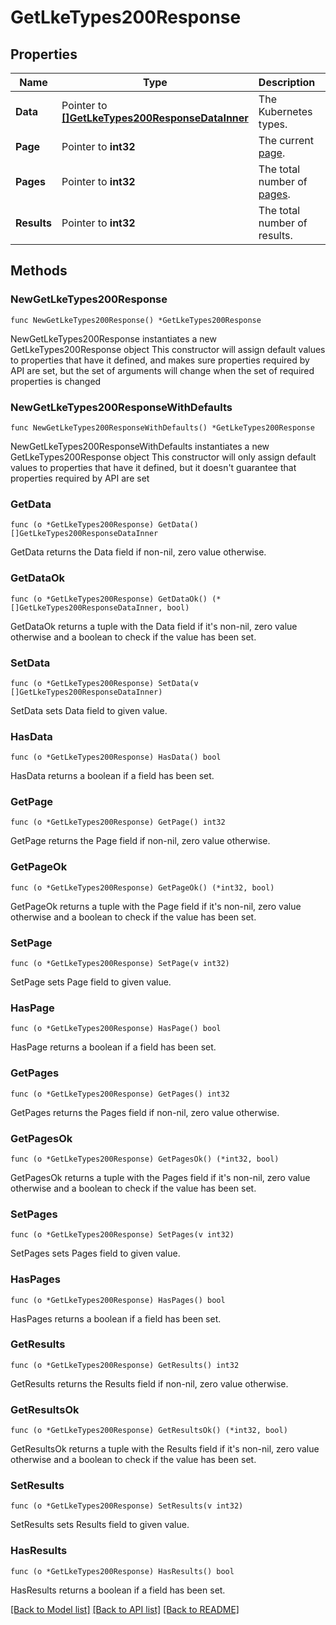 # GetLkeTypes200Response

## Properties

Name | Type | Description | Notes
------------ | ------------- | ------------- | -------------
**Data** | Pointer to [**[]GetLkeTypes200ResponseDataInner**](GetLkeTypes200ResponseDataInner.md) | The Kubernetes types. | [optional] 
**Page** | Pointer to **int32** | The current [page](https://techdocs.akamai.com/linode-api/reference/pagination). | [optional] [readonly] 
**Pages** | Pointer to **int32** | The total number of [pages](https://techdocs.akamai.com/linode-api/reference/pagination). | [optional] [readonly] 
**Results** | Pointer to **int32** | The total number of results. | [optional] [readonly] 

## Methods

### NewGetLkeTypes200Response

`func NewGetLkeTypes200Response() *GetLkeTypes200Response`

NewGetLkeTypes200Response instantiates a new GetLkeTypes200Response object
This constructor will assign default values to properties that have it defined,
and makes sure properties required by API are set, but the set of arguments
will change when the set of required properties is changed

### NewGetLkeTypes200ResponseWithDefaults

`func NewGetLkeTypes200ResponseWithDefaults() *GetLkeTypes200Response`

NewGetLkeTypes200ResponseWithDefaults instantiates a new GetLkeTypes200Response object
This constructor will only assign default values to properties that have it defined,
but it doesn't guarantee that properties required by API are set

### GetData

`func (o *GetLkeTypes200Response) GetData() []GetLkeTypes200ResponseDataInner`

GetData returns the Data field if non-nil, zero value otherwise.

### GetDataOk

`func (o *GetLkeTypes200Response) GetDataOk() (*[]GetLkeTypes200ResponseDataInner, bool)`

GetDataOk returns a tuple with the Data field if it's non-nil, zero value otherwise
and a boolean to check if the value has been set.

### SetData

`func (o *GetLkeTypes200Response) SetData(v []GetLkeTypes200ResponseDataInner)`

SetData sets Data field to given value.

### HasData

`func (o *GetLkeTypes200Response) HasData() bool`

HasData returns a boolean if a field has been set.

### GetPage

`func (o *GetLkeTypes200Response) GetPage() int32`

GetPage returns the Page field if non-nil, zero value otherwise.

### GetPageOk

`func (o *GetLkeTypes200Response) GetPageOk() (*int32, bool)`

GetPageOk returns a tuple with the Page field if it's non-nil, zero value otherwise
and a boolean to check if the value has been set.

### SetPage

`func (o *GetLkeTypes200Response) SetPage(v int32)`

SetPage sets Page field to given value.

### HasPage

`func (o *GetLkeTypes200Response) HasPage() bool`

HasPage returns a boolean if a field has been set.

### GetPages

`func (o *GetLkeTypes200Response) GetPages() int32`

GetPages returns the Pages field if non-nil, zero value otherwise.

### GetPagesOk

`func (o *GetLkeTypes200Response) GetPagesOk() (*int32, bool)`

GetPagesOk returns a tuple with the Pages field if it's non-nil, zero value otherwise
and a boolean to check if the value has been set.

### SetPages

`func (o *GetLkeTypes200Response) SetPages(v int32)`

SetPages sets Pages field to given value.

### HasPages

`func (o *GetLkeTypes200Response) HasPages() bool`

HasPages returns a boolean if a field has been set.

### GetResults

`func (o *GetLkeTypes200Response) GetResults() int32`

GetResults returns the Results field if non-nil, zero value otherwise.

### GetResultsOk

`func (o *GetLkeTypes200Response) GetResultsOk() (*int32, bool)`

GetResultsOk returns a tuple with the Results field if it's non-nil, zero value otherwise
and a boolean to check if the value has been set.

### SetResults

`func (o *GetLkeTypes200Response) SetResults(v int32)`

SetResults sets Results field to given value.

### HasResults

`func (o *GetLkeTypes200Response) HasResults() bool`

HasResults returns a boolean if a field has been set.


[[Back to Model list]](../README.md#documentation-for-models) [[Back to API list]](../README.md#documentation-for-api-endpoints) [[Back to README]](../README.md)


